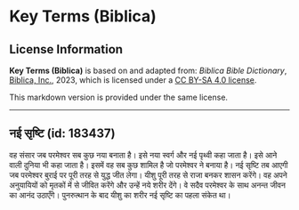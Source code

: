 # Key Terms (Biblica)

## License Information

**Key Terms (Biblica)** is based on and adapted from: _Biblica Bible Dictionary_, [Biblica, Inc.](https://www.biblica.com/), 2023, which is licensed under a [CC BY-SA 4.0 license](https://creativecommons.org/licenses/by-sa/4.0/legalcode.en).

This markdown version is provided under the same license.



--------------------------------

## नई सृष्टि (id: 183437)

वह संसार जब परमेश्वर सब कुछ नया बनाता है। इसे नया स्वर्ग और नई पृथ्वी कहा जाता है। इसे आने वाली दुनिया भी कहा जाता है। इसमें वह सब कुछ शामिल है जो परमेश्वर ने बनाया है। नई सृष्टि तब आएगी जब परमेश्वर बुराई पर पूरी तरह से युद्ध जीत लेगा। यीशु पूरी तरह से राजा बनकर शासन करेंगे। वह अपने अनुयायियों को मृतकों में से जीवित करेंगे और उन्हें नये शरीर देंगे। वे सदैव परमेश्वर के साथ अनन्त जीवन का आनंद उठाएँगे। पुनरुत्थान के बाद यीशु का शरीर नई सृष्टि का पहला संकेत था।


